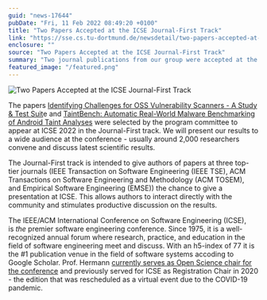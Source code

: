 ```yaml
---
guid: "news-17644"
pubDate: "Fri, 11 Feb 2022 08:49:20 +0100"
title: "Two Papers Accepted at the ICSE Journal-First Track"
link: "https://sse.cs.tu-dortmund.de/newsdetail/two-papers-accepted-at-the-icse-journal-first-track-17644/"
enclosure: ""
source: "Two Papers Accepted at the ICSE Journal-First Track"
summary: "Two journal publications from our group were accepted at the Journal-First track at the IEEE/ACM International Conference on Soft­ware Engineering (ICSE)."
featured_image: "/featured.png"
---
```

![Two Papers Accepted at the ICSE Journal-First Track](/featured.png)

The papers [Identifying Challenges for OSS Vulnerability Scanners - A Study & Test Suit](https://doi.org/10.1109/TSE.2021.3101739)e and [TaintBench: Automatic Real-World Malware Benchmarking of Android Taint Analyses](https://doi.org/10.1007/s10664-021-10013-5) were selected by the program committee to appear at ICSE 2022 in the Journal-First track. We will present our results to a wide audience at the conference - usually around 2,000 researchers convene and discuss latest scientific results.

The Journal-First track is intended to give authors of papers at three top-tier journals (IEEE Transaction on Software Engineering (IEEE TSE), ACM Transactions on Software Engineering and Methodology (ACM TOSEM), and Empirical Software Engineering (EMSE)) the chance to give a presentation at ICSE. This allows authors to interact directly with the community and stimulates productive discussion on the results.

The IEEE/ACM International Conference on Soft­ware Engineering (ICSE), is *the* premier software engineering con­fe­rence. Since 1975, it is a well-recognized annual forum where re­search, practice, and education in the field of software engineering meet and discuss. With an h5-index of 77 it is the #1 publication venue in the field of software systems accoding to Google Scholar. Prof. Hermann [currently serves as Open Science chair for the conference](/newsdetail/news/ben-hermann-is-open-science-chair-for-icse22-12837/) and previously served for ICSE as Registration Chair in 2020 - the edition that was rescheduled as a virtual event due to the COVID-19 pandemic.
